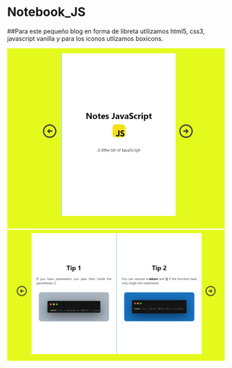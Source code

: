 # Notebook_JS

##Para este pequeño blog en forma de libreta utilizamos html5, css3, javascript vanilla y para los iconos utlizamos boxicons.

![alt text](/imagenes/index.png)
![alt text](/imagenes/index02.png)
